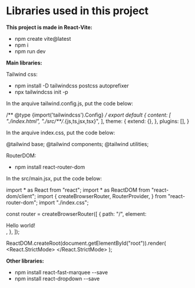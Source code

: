 # Libraries used in this project

**This project is made in React-Vite:**
- npm create vite@latest
- npm i
- npm run dev


**Main libraries:**

Tailwind css:
- npm install -D tailwindcss postcss autoprefixer
- npx tailwindcss init -p


In the arquive tailwind.config.js, put the code below:

/** @type {import('tailwindcss').Config} */
export default {
  content: [
    "./index.html",
    "./src/**/*.{js,ts,jsx,tsx}",
  ],
  theme: {
    extend: {},
  },
  plugins: [],
}


In the arquive index.css, put the code below:

@tailwind base;
@tailwind components;
@tailwind utilities;


RouterDOM:
- npm install react-router-dom


In the src/main.jsx, put the code below:

import * as React from "react";
import * as ReactDOM from "react-dom/client";
import {
  createBrowserRouter,
  RouterProvider,
} from "react-router-dom";
import "./index.css";

const router = createBrowserRouter([
  {
    path: "/",
    element: <div>Hello world!</div>,
  },
]);

ReactDOM.createRoot(document.getElementById("root")).render(
  <React.StrictMode>
    <RouterProvider router={router} />
  </React.StrictMode>
);


**Other libraries:**
- npm install react-fast-marquee --save
- npm install react-dropdown  --save